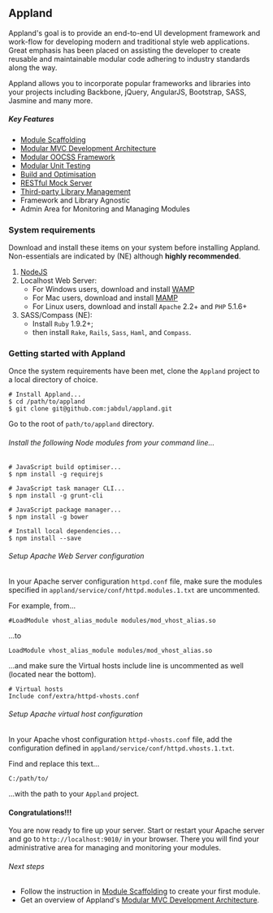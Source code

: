 ## Appland ##


Appland's goal is to provide an end-to-end UI development framework and work-flow for developing modern and traditional style web applications. Great emphasis has been placed on assisting the developer to create reusable and maintainable modular code adhering to industry standards along the way.

Appland allows you to incorporate popular frameworks and libraries into your projects including Backbone, jQuery, AngularJS, Bootstrap, SASS, Jasmine and many more.

##### Key Features #####

* [Module Scaffolding][1] 
* [Modular MVC Development Architecture][2]
* [Modular OOCSS Framework][7]
* [Modular Unit Testing][3]
* [Build and Optimisation][4]
* [RESTful Mock Server][5]
* [Third-party Library Management][6]
* Framework and Library Agnostic
* Admin Area for Monitoring and Managing Modules

### System requirements ###
Download and install these items on your system before installing Appland. Non-essentials are indicated by (NE) although **highly recommended**.

1. [NodeJS](http://nodejs.org/download/ "Nodejs")
2. Localhost Web Server:
	* For Windows users, download and install [WAMP](http://www.wampserver.com/en/ "WAMP") 	
	* For Mac users, download and install [MAMP](http://www.mamp.info/en/index.html "MAMP")
	* For Linux users, download and install `Apache` 2.2+ and `PHP` 5.1.6+
3. SASS/Compass (NE):
	* Install `Ruby` 1.9.2+;
	* then install `Rake`, `Rails`, `Sass`, `Haml`, and `Compass`.

### Getting started with Appland ###
Once the system requirements have been met, clone the `Appland` project to a local directory of choice.

	# Install Appland...
	$ cd /path/to/appland
	$ git clone git@github.com:jabdul/appland.git 

Go to the root of `path/to/appland` directory.

###### Install the following Node modules from your command line... ######

	# JavaScript build optimiser...
	$ npm install -g requirejs 

	# JavaScript task manager CLI...
	$ npm install -g grunt-cli 
	
	# JavaScript package manager...
	$ npm install -g bower

	# Install local dependencies...
	$ npm install --save  


###### Setup Apache Web Server configuration ######
In your Apache server configuration `httpd.conf` file, make sure the modules specified in `appland/service/conf/httpd.modules.1.txt` are uncommented. 

For example, from...

	#LoadModule vhost_alias_module modules/mod_vhost_alias.so

...to

	LoadModule vhost_alias_module modules/mod_vhost_alias.so

...and make sure the Virtual hosts include line is uncommented as well (located near the bottom).

	# Virtual hosts
	Include conf/extra/httpd-vhosts.conf


###### Setup Apache virtual host configuration ######
In your Apache vhost configuration `httpd-vhosts.conf` file, add the configuration defined in `appland/service/conf/httpd.vhosts.1.txt`.

Find and replace this text...

	C:/path/to/

...with the path to your `Appland` project.


#### Congratulations!!! ####
You are now ready to fire up your server. Start or restart your Apache server and go to `http://localhost:9010/` in your browser. There you will find your administrative area for managing and monitoring your modules.

###### Next steps ######

* Follow the instruction in [Module Scaffolding][1] to create your first module. 
* Get an overview of Appland's [Modular MVC Development Architecture][2].

	
[1]: https://github.com/jabdul/appland/tree/master/.skel "Scaffold"
[2]: https://github.com/jabdul/appland/tree/master/src "MVC"
[3]: https://github.com/jabdul/appland/tree/master/src-test "UnitTesting"
[4]: https://github.com/jabdul/appland/tree/master/_build "Build"
[5]: https://github.com/jabdul/appland/tree/master/service "REST"
[6]: https://github.com/jabdul/appland/tree/master/src/lib "Library"
[7]: https://github.com/jabdul/appland/tree/master/src/assets/sass "SASS"
